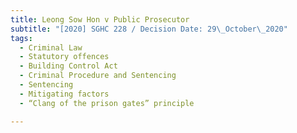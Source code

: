```yaml
---
title: Leong Sow Hon v Public Prosecutor
subtitle: "[2020] SGHC 228 / Decision Date: 29\_October\_2020"
tags:
  - Criminal Law
  - Statutory offences
  - Building Control Act
  - Criminal Procedure and Sentencing
  - Sentencing
  - Mitigating factors
  - “Clang of the prison gates” principle

---
```


